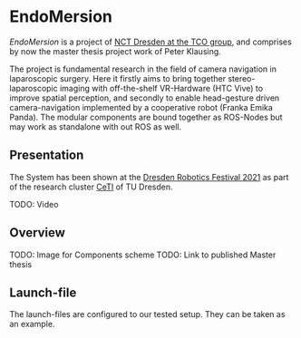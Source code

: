 # EndoMersion
_EndoMersion_ is a project of [NCT Dresden at the TCO group](https://www.nct-dresden.de/forschung/departments-and-groups/department-for-translational-surgical-oncology.html),
and comprises by now the master thesis project work of Peter Klausing.

The project is fundamental research in the field of camera navigation in laparoscopic surgery.
Here it firstly aims to bring together stereo-laparoscopic imaging
with off-the-shelf VR-Hardware (HTC Vive) to improve spatial perception,
and secondly to enable head-gesture driven camera-navigation
implemented by a cooperative robot (Franka Emika Panda).
The modular components are bound together as ROS-Nodes
but may work as standalone with out ROS as well.

## Presentation
The System has been shown at the [Dresden Robotics Festival 2021](https://dresden-robotics-festival.de/) as part of the research cluster [CeTI](https://ceti.one/de/) of TU Dresden.

TODO: Video 

## Overview

TODO: Image for Components scheme
TODO: Link to published Master thesis

## Launch-file

The launch-files are configured to our tested setup.
They can be taken as an example.